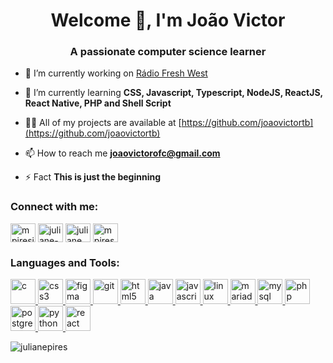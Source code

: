 <h1 align="center">Welcome 👋, I'm João Victor</h1>
<h3 align="center">A passionate computer science learner</h3>


- 🔭 I’m currently working on [Rádio Fresh West](https://radiofreshwest.com.br)

- 🌱 I’m currently learning **CSS, Javascript, Typescript, NodeJS, ReactJS, React Native, PHP and Shell Script**

- 👨‍💻 All of my projects are available at [https://github.com/joaovictortb](https://github.com/joaovictortb)

- 📫 How to reach me **joaovictorofc@gmail.com**

- ⚡ Fact **This is just the beginning**

<h3 align="left">Connect with me:</h3>

<a href="https://twitter.com/joaovictor_OFC" target="blank"><img align="center" src="https://cdn.jsdelivr.net/npm/simple-icons@3.0.1/icons/twitter.svg" alt="mpiresjuliane" height="30" width="40" /></a>
<a href="https://www.linkedin.com/in/jo%C3%A3o-victor-souza-pereira-91178b1a3/" target="blank"><img align="center" src="https://cdn.jsdelivr.net/npm/simple-icons@3.0.1/icons/linkedin.svg" alt="juliane-pires" height="30" width="40" /></a>
<a href="https://www.facebook.com/joaovictorsouza.souza" target="blank"><img align="center" src="https://cdn.jsdelivr.net/npm/simple-icons@3.0.1/icons/facebook.svg" alt="juliane pires" height="30" width="40" /></a>
<a href="https://www.instagram.com/joao_victortb/" target="blank"><img align="center" src="https://cdn.jsdelivr.net/npm/simple-icons@3.0.1/icons/instagram.svg" alt="mpires.juliane" height="30" width="40" /></a>


<h3 align="left">Languages and Tools:</h3>
<p align="left"> <a href="https://www.cprogramming.com/" target="_blank"> <img src="https://devicons.github.io/devicon/devicon.git/icons/c/c-original.svg" alt="c" width="40" height="40"/> </a> <a href="https://www.w3schools.com/css/" target="_blank"> <img src="https://devicons.github.io/devicon/devicon.git/icons/css3/css3-original-wordmark.svg" alt="css3" width="40" height="40"/> </a> <a href="https://www.figma.com/" target="_blank"> <img src="https://www.vectorlogo.zone/logos/figma/figma-icon.svg" alt="figma" width="40" height="40"/> </a> <a href="https://git-scm.com/" target="_blank"> <img src="https://www.vectorlogo.zone/logos/git-scm/git-scm-icon.svg" alt="git" width="40" height="40"/> </a> <a href="https://www.w3.org/html/" target="_blank"> <img src="https://devicons.github.io/devicon/devicon.git/icons/html5/html5-original-wordmark.svg" alt="html5" width="40" height="40"/> </a> <a href="https://www.java.com" target="_blank"> <img src="https://devicons.github.io/devicon/devicon.git/icons/java/java-original-wordmark.svg" alt="java" width="40" height="40"/> </a> <a href="https://developer.mozilla.org/en-US/docs/Web/JavaScript" target="_blank"> <img src="https://devicons.github.io/devicon/devicon.git/icons/javascript/javascript-original.svg" alt="javascript" width="40" height="40"/> </a> <a href="https://www.linux.org/" target="_blank"> <img src="https://devicons.github.io/devicon/devicon.git/icons/linux/linux-original.svg" alt="linux" width="40" height="40"/> </a> <a href="https://mariadb.org/" target="_blank"> <img src="https://www.vectorlogo.zone/logos/mariadb/mariadb-icon.svg" alt="mariadb" width="40" height="40"/> </a> <a href="https://www.mysql.com/" target="_blank"> <img src="https://devicons.github.io/devicon/devicon.git/icons/mysql/mysql-original-wordmark.svg" alt="mysql" width="40" height="40"/> </a> <a href="https://www.php.net" target="_blank"> <img src="https://devicons.github.io/devicon/devicon.git/icons/php/php-original.svg" alt="php" width="40" height="40"/> </a> <a href="https://www.postgresql.org" target="_blank"> <img src="https://devicons.github.io/devicon/devicon.git/icons/postgresql/postgresql-original-wordmark.svg" alt="postgresql" width="40" height="40"/> </a> <a href="https://www.python.org" target="_blank"> <img src="https://devicons.github.io/devicon/devicon.git/icons/python/python-original.svg" alt="python" width="40" height="40"/> </a> <a href="https://reactjs.org/" target="_blank"> <img src="https://devicons.github.io/devicon/devicon.git/icons/react/react-original-wordmark.svg" alt="react" width="40" height="40"/> </a> </p>

<p><img align="center" src="https://github-readme-stats.vercel.app/api/top-langs?username=julianepires&show_icons=true&locale=en&layout=compact" alt="julianepires" /></p>
